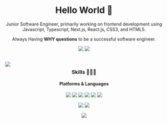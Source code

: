 <div align="center">
  
<h1>Hello World 🐥 </h1>
<p>
   Junior Software Engineer, primarily working on frontend development using Javascript, Typescript, Next.js, React.js, CSS3, and HTML5.
</p>
<p>
   Always Having <strong>WHY questions</strong> to be a successful software engineer.
</p>

<p>
<a href="https://hjk329.github.io" target="_blank"><img src="https://img.shields.io/badge/Tech_Blog-0095D5?style=flat-square&logo=GitHub&logoColor=white"/></a>
<a href="mailto:dev.hjk329@gmail.com" target="_blank"><img src="https://img.shields.io/badge/dev.hjk329@gmail.com-EA4335?style=flat-square&logo=Gmail&logoColor=white"/></a>
<p/>
  

<br>

<img align="left" src="https://github-readme-stats.vercel.app/api/top-langs/?username=hjk329&theme=dracula&"/>



### Skills 🏄🏻‍♀️
#### Platforms & Languages
<p>
  <img src="https://img.shields.io/badge/Javascript-F7DF1E?style=flat-square&logo=Javascript&logoColor=white"/>
  <img src="https://img.shields.io/badge/Typescript-3178C6?style=flat-square&logo=Typescript&logoColor=black"/>
  <img src="https://img.shields.io/badge/React-61DAFB?style=flat-square&logo=React&logoColor=black"/>
  <img src="https://img.shields.io/badge/Next.js-000000?style=flat-square&logo=Next.js&logoColor=white"/>
  <img src="https://img.shields.io/badge/CSS3-1572B6?style=flat-square&logo=CSS3&logoColor=white"/>
  <img src="https://img.shields.io/badge/HTML5-E34F26?style=flat-square&logo=HTML5&logoColor=white"/>
</p>
<p>
  <img src="https://img.shields.io/badge/AWS Fargate-FF9900?style=flat-square&logo=AWS Fargate&logoColor=white"/>
  <img src="https://img.shields.io/badge/Github Actions-2088FF?style=flat-square&logo=Github Actions&logoColor=white"/>
</p>

<a href="https://hits.seeyoufarm.com"><img src="https://hits.seeyoufarm.com/api/count/incr/badge.svg?url=https%3A%2F%2Fgithub.com%2Fhjk329%2Fhjk329&count_bg=%230B0B0B&title_bg=%23090909&icon=&icon_color=%23E7E7E7&title=hits&edge_flat=false"/></a>

 
</div>


